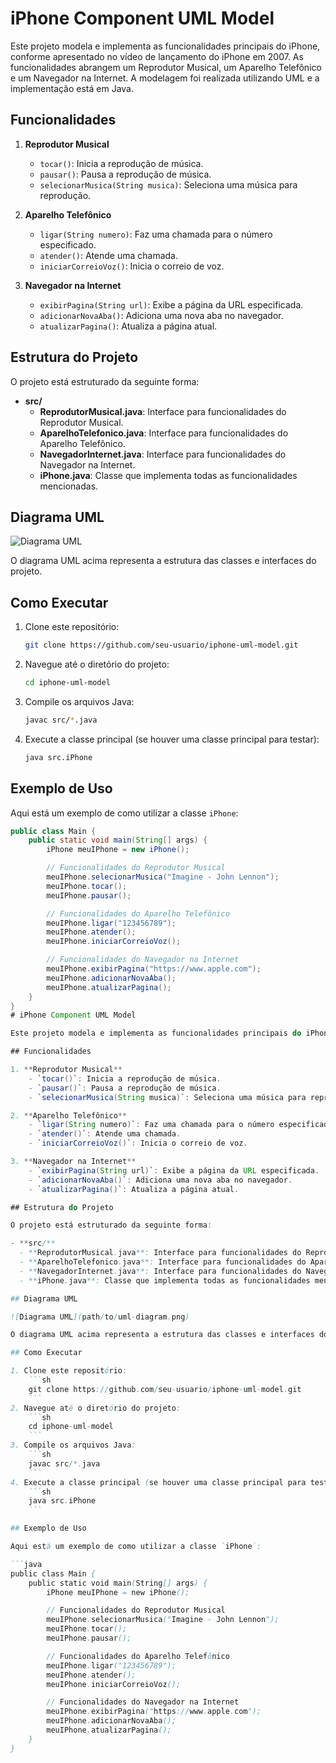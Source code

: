 # iPhone Component UML Model

Este projeto modela e implementa as funcionalidades principais do iPhone, conforme apresentado no vídeo de lançamento do iPhone em 2007. As funcionalidades abrangem um Reprodutor Musical, um Aparelho Telefônico e um Navegador na Internet. A modelagem foi realizada utilizando UML e a implementação está em Java.

## Funcionalidades

1. **Reprodutor Musical**
    - `tocar()`: Inicia a reprodução de música.
    - `pausar()`: Pausa a reprodução de música.
    - `selecionarMusica(String musica)`: Seleciona uma música para reprodução.

2. **Aparelho Telefônico**
    - `ligar(String numero)`: Faz uma chamada para o número especificado.
    - `atender()`: Atende uma chamada.
    - `iniciarCorreioVoz()`: Inicia o correio de voz.

3. **Navegador na Internet**
    - `exibirPagina(String url)`: Exibe a página da URL especificada.
    - `adicionarNovaAba()`: Adiciona uma nova aba no navegador.
    - `atualizarPagina()`: Atualiza a página atual.

## Estrutura do Projeto

O projeto está estruturado da seguinte forma:

- **src/**
  - **ReprodutorMusical.java**: Interface para funcionalidades do Reprodutor Musical.
  - **AparelhoTelefonico.java**: Interface para funcionalidades do Aparelho Telefônico.
  - **NavegadorInternet.java**: Interface para funcionalidades do Navegador na Internet.
  - **iPhone.java**: Classe que implementa todas as funcionalidades mencionadas.

## Diagrama UML

![Diagrama UML](path/to/uml-diagram.png)

O diagrama UML acima representa a estrutura das classes e interfaces do projeto.

## Como Executar

1. Clone este repositório:
    ```sh
    git clone https://github.com/seu-usuario/iphone-uml-model.git
    ```
2. Navegue até o diretório do projeto:
    ```sh
    cd iphone-uml-model
    ```
3. Compile os arquivos Java:
    ```sh
    javac src/*.java
    ```
4. Execute a classe principal (se houver uma classe principal para testar):
    ```sh
    java src.iPhone
    ```

## Exemplo de Uso

Aqui está um exemplo de como utilizar a classe `iPhone`:

```java
public class Main {
    public static void main(String[] args) {
        iPhone meuIPhone = new iPhone();

        // Funcionalidades do Reprodutor Musical
        meuIPhone.selecionarMusica("Imagine - John Lennon");
        meuIPhone.tocar();
        meuIPhone.pausar();

        // Funcionalidades do Aparelho Telefônico
        meuIPhone.ligar("123456789");
        meuIPhone.atender();
        meuIPhone.iniciarCorreioVoz();

        // Funcionalidades do Navegador na Internet
        meuIPhone.exibirPagina("https://www.apple.com");
        meuIPhone.adicionarNovaAba();
        meuIPhone.atualizarPagina();
    }
}
# iPhone Component UML Model

Este projeto modela e implementa as funcionalidades principais do iPhone, conforme apresentado no vídeo de lançamento do iPhone em 2007. As funcionalidades abrangem um Reprodutor Musical, um Aparelho Telefônico e um Navegador na Internet. A modelagem foi realizada utilizando UML e a implementação está em Java.

## Funcionalidades

1. **Reprodutor Musical**
    - `tocar()`: Inicia a reprodução de música.
    - `pausar()`: Pausa a reprodução de música.
    - `selecionarMusica(String musica)`: Seleciona uma música para reprodução.

2. **Aparelho Telefônico**
    - `ligar(String numero)`: Faz uma chamada para o número especificado.
    - `atender()`: Atende uma chamada.
    - `iniciarCorreioVoz()`: Inicia o correio de voz.

3. **Navegador na Internet**
    - `exibirPagina(String url)`: Exibe a página da URL especificada.
    - `adicionarNovaAba()`: Adiciona uma nova aba no navegador.
    - `atualizarPagina()`: Atualiza a página atual.

## Estrutura do Projeto

O projeto está estruturado da seguinte forma:

- **src/**
  - **ReprodutorMusical.java**: Interface para funcionalidades do Reprodutor Musical.
  - **AparelhoTelefonico.java**: Interface para funcionalidades do Aparelho Telefônico.
  - **NavegadorInternet.java**: Interface para funcionalidades do Navegador na Internet.
  - **iPhone.java**: Classe que implementa todas as funcionalidades mencionadas.

## Diagrama UML

![Diagrama UML](path/to/uml-diagram.png)

O diagrama UML acima representa a estrutura das classes e interfaces do projeto.

## Como Executar

1. Clone este repositório:
    ```sh
    git clone https://github.com/seu-usuario/iphone-uml-model.git
    ```
2. Navegue até o diretório do projeto:
    ```sh
    cd iphone-uml-model
    ```
3. Compile os arquivos Java:
    ```sh
    javac src/*.java
    ```
4. Execute a classe principal (se houver uma classe principal para testar):
    ```sh
    java src.iPhone
    ```

## Exemplo de Uso

Aqui está um exemplo de como utilizar a classe `iPhone`:

```java
public class Main {
    public static void main(String[] args) {
        iPhone meuIPhone = new iPhone();

        // Funcionalidades do Reprodutor Musical
        meuIPhone.selecionarMusica("Imagine - John Lennon");
        meuIPhone.tocar();
        meuIPhone.pausar();

        // Funcionalidades do Aparelho Telefônico
        meuIPhone.ligar("123456789");
        meuIPhone.atender();
        meuIPhone.iniciarCorreioVoz();

        // Funcionalidades do Navegador na Internet
        meuIPhone.exibirPagina("https://www.apple.com");
        meuIPhone.adicionarNovaAba();
        meuIPhone.atualizarPagina();
    }
}
